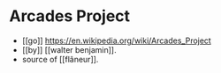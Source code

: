 # Arcades Project

- [[go]] https://en.wikipedia.org/wiki/Arcades_Project
- [[by]] [[walter benjamin]].
- source of [[flâneur]].
